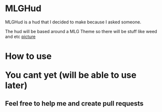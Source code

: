 # MLGHud
MLGHud is a hud that I decided to make because I asked someone.

The hud will be based around a MLG Theme so there will be stuff like weed and etc
[picture](images/img1.png)

<h1> How to use
 
  You cant yet (will be able to use later)
  
  <h2> Feel free to help me and create pull requests
